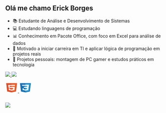 ## Olá me chamo Erick Borges

- 📚 Estudante de Análise e Desenvolvimento de Sistemas
- 💻 Estudando linguagens de programação
- 📊 Conhecimento em Pacote Office, com foco em Excel para análise de dados
- 🚀 Motivado a iniciar carreira em TI e aplicar lógica de programação em projetos reais
- 🔧 Projetos pessoais: montagem de PC gamer e estudos práticos em tecnologia

<div>
  <a href="https://github.com/erickborgexs">
  <img height="180cm" src="https://github-readme-stats.vercel.app/api?username=erickborgexs&show_icons=true&theme=tokyonight&include_all_commits=true&count_private=true"/>
  <img height="180cm" src="https://github-readme-stats.vercel.app/api/top-langs/?username=erickborgexs&layout=compact&langs_count=16&theme=tokyonight"/>
</div>

<div style="display: inline_block"><br>
  <img allign="center" alt="Erick-HTML" height="30" width="40" src="https://raw.githubusercontent.com/devicons/devicon/master/icons/html5/html5-original.svg">
  <img allign="center" alt="Erick-CSS" height="30" width="40" src="https://raw.githubusercontent.com/devicons/devicon/master/icons/css3/css3-original.svg">
</div>

##

<div>
  <a href="https://www.linkedin.com/in/erickborgexs" target="_blank"><img src="https://img.shields.io/badge/-Linkedin-%230077B5?style=for-the-badge&logo=linkedin&logoColor=white" target="_blank"></a>
</div>
